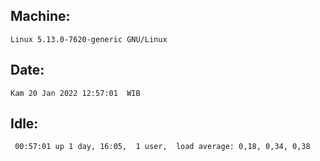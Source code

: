 ## Machine:
```
Linux 5.13.0-7620-generic GNU/Linux
```
## Date:
```
Kam 20 Jan 2022 12:57:01  WIB
```
## Idle:
```
 00:57:01 up 1 day, 16:05,  1 user,  load average: 0,18, 0,34, 0,38
```
